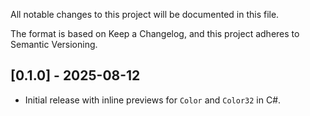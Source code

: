 All notable changes to this project will be documented in this file.

The format is based on Keep a Changelog, and this project adheres to Semantic Versioning.

## [0.1.0] - 2025-08-12
- Initial release with inline previews for `Color` and `Color32` in C#.


